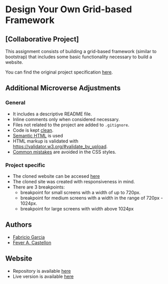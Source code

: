 # Design Your Own Grid-based Framework

## [Collaborative Project]

This assignment consists of building a grid-based framework (similar to bootstrap) that includes some basic functionality necessary to build a website.

You can find the original project specification [here](https://www.theodinproject.com/courses/html5-and-css3/lessons/design-your-own-grid-based-framework).

## Additional Microverse Adjustments

### General

- It includes a descriptive README file.
- Inline comments only when considered necessary.
- Files not related to the project are added to `.gitignore`.
- Code is kept [clean](https://www.w3schools.com/html/html5_syntax.asp).
- [Semantic HTML](https://www.w3schools.com/html/html5_semantic_elements.asp) is used
- HTML markup is validated with <https://validator.w3.org/#validate_by_upload>.
- [Common mistakes](https://speckyboy.com/good-bad-css-practices/) are avoided in the CSS styles.

### Project specific

- The cloned website can be accesed [here](https://app.pluralsight.com/id?redirectTo=%2Fid%2Fdashboard)
- The cloned site was created with responsiveness in mind.
- There are 3 breakpoints:
  - breakpoint for small screens with a width of up to 720px.
  - breakpoint for medium screens with a width in the range of 720px - 1024px.
  - breakpoint for large screens with width above 1024px

## Authors

- [Fabricio Garcia](https://github.com/fabricio-garcia)
- [Fever A. Castellon](https://github.com/cochabambinoski)

## Website

- Repository is available [here](https://github.com/fabricio-garcia/Grid-based_Framework)
- Live version is available [here](https://fabricio-garcia.github.io/Grid-based_Framework/)
